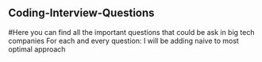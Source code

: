 ## Coding-Interview-Questions
#Here you can find all the important questions that could be ask in big tech companies
For each and every question: I will be adding naive to most optimal approach
